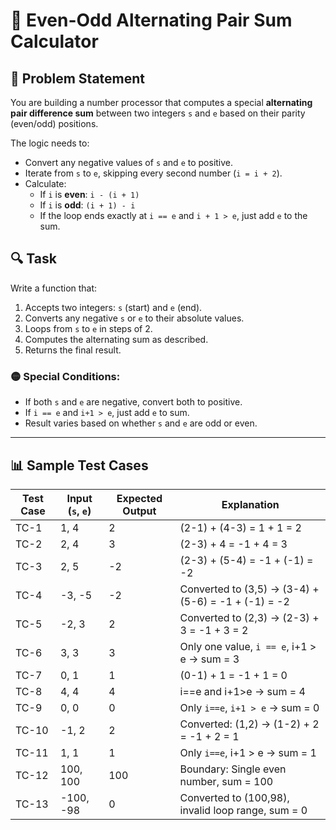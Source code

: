 # 🧮 Even-Odd Alternating Pair Sum Calculator

## 📝 Problem Statement
You are building a number processor that computes a special **alternating pair difference sum** between two integers `s` and `e` based on their parity (even/odd) positions.

The logic needs to:
- Convert any negative values of `s` and `e` to positive.
- Iterate from `s` to `e`, skipping every second number (`i = i + 2`).
- Calculate:
  - If `i` is **even**: `i - (i + 1)`
  - If `i` is **odd**: `(i + 1) - i`
  - If the loop ends exactly at `i == e` and `i + 1 > e`, just add `e` to the sum.

## 🔍 Task
Write a function that:
1. Accepts two integers: `s` (start) and `e` (end).
2. Converts any negative `s` or `e` to their absolute values.
3. Loops from `s` to `e` in steps of 2.
4. Computes the alternating sum as described.
5. Returns the final result.

### 🟡 Special Conditions:
- If both `s` and `e` are negative, convert both to positive.
- If `i == e` and `i+1 > e`, just add `e` to sum.
- Result varies based on whether `s` and `e` are odd or even.

---

## 📊 Sample Test Cases

| Test Case | Input (`s`, `e`) | Expected Output | Explanation |
|-----------|------------------|-----------------|-------------|
| TC-1      | 1, 4             | 2               | (2-1) + (4-3) = 1 + 1 = 2 |
| TC-2      | 2, 4             | 3               | (2-3) + 4 = -1 + 4 = 3 |
| TC-3      | 2, 5             | -2              | (2-3) + (5-4) = -1 + (-1) = -2 |
| TC-4      | -3, -5           | -2              | Converted to (3,5) → (3-4) + (5-6) = -1 + (-1) = -2 |
| TC-5      | -2, 3            | 2               | Converted to (2,3) → (2-3) + 3 = -1 + 3 = 2 |
| TC-6      | 3, 3             | 3               | Only one value, `i == e`, i+1 > e → sum = 3 |
| TC-7      | 0, 1             | 1               | (0-1) + 1 = -1 + 1 = 0 |
| TC-8      | 4, 4             | 4               | i==e and i+1>e → sum = 4 |
| TC-9      | 0, 0             | 0               | Only `i==e`, `i+1 > e` → sum = 0 |
| TC-10     | -1, 2            | 2               | Converted: (1,2) → (1-2) + 2 = -1 + 2 = 1 |
| TC-11     | 1, 1             | 1               | Only `i==e`, i+1 > e → sum = 1 |
| TC-12     | 100, 100         | 100             | Boundary: Single even number, sum = 100 |
| TC-13     | -100, -98        | 0               | Converted to (100,98), invalid loop range, sum = 0 |
